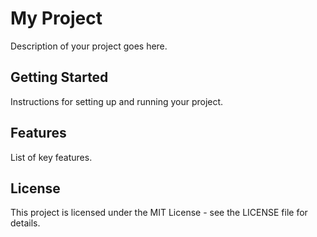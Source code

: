 # My Project

Description of your project goes here.

## Getting Started

Instructions for setting up and running your project.

## Features

List of key features.

## License

This project is licensed under the MIT License - see the LICENSE file for details. 